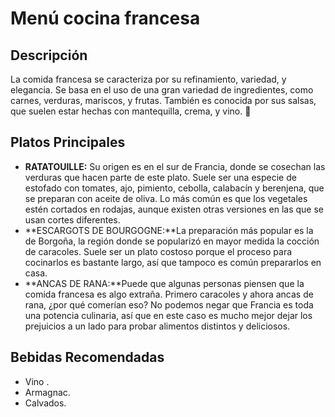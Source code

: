# Menú cocina francesa


## Descripción 
La comida francesa se caracteriza por su refinamiento, variedad, y elegancia. Se basa en el uso de una gran variedad de ingredientes, como carnes, verduras, mariscos, y frutas. También es conocida por sus salsas, que suelen estar hechas con mantequilla, crema, y vino. 🥚

## Platos Principales

- **RATATOUILLE:** Su origen es en el sur de Francia, donde se cosechan las verduras que hacen parte de este plato. Suele ser una especie de estofado con tomates, ajo, pimiento, cebolla, calabacín y berenjena, que se preparan con aceite de oliva. Lo más común es que los vegetales estén cortados en rodajas, aunque existen otras versiones en las que se usan cortes diferentes.
- **ESCARGOTS DE BOURGOGNE:**La preparación más popular es la de Borgoña, la región donde se popularizó en mayor medida la cocción de caracoles. Suele ser un plato costoso porque el proceso para cocinarlos es bastante largo, así que tampoco es común prepararlos en casa.
- **ANCAS DE RANA:**Puede que algunas personas piensen que la comida francesa es algo extraña. Primero caracoles y ahora ancas de rana, ¿por qué comerían eso? No podemos negar que Francia es toda una potencia culinaria, así que en este caso es mucho mejor dejar los prejuicios a un lado para probar alimentos distintos y deliciosos.


## Bebidas Recomendadas
- Vino .
- Armagnac.
- Calvados.

